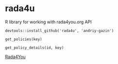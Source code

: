 # rada4u
R library for working with rada4you.org API

```
devtools::install_github('rada4u', 'andriy-gazin')
```

```
get_policies(key)
```

```
get_policy_details(id, key)
```

[Rada4You](http://rada4you.org/)
